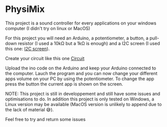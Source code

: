 # PhysiMix

This project is a sound controller for every applications on your windows computer (I didn't try on linux or MacOS)

For this project you will need an Arduino, a potentiometer, a button, a pull-down resistor (I used a 10kΩ but a 1kΩ is enough) and a I2C screen (I used this one: [I2C screen](https://www.amazon.fr/gp/product/B09BFK48GJ/ref=ppx_yo_dt_b_asin_title_o00_s00?ie=UTF8&th=1)).

Create your circuit like this one [Circuit](https://github.com/ThierryBissel/PhysiMix/blob/main/images/Circuit.png)

Upload the ino code on the Arduino and keep  your Arduino connected to the computer. Lauch the program and you can now change  your different apps volume on your PC by using the potentiometer. To change the app press the button the current app is shown on the screen.


NOTE: This project is still in developpement and still have some issues and optimisations to do. In addition this project is only tested on Windows, a Linux version may be available (MacOS version is unlikely to append due to the lack of material 😅).

Feel free to try and return some issues